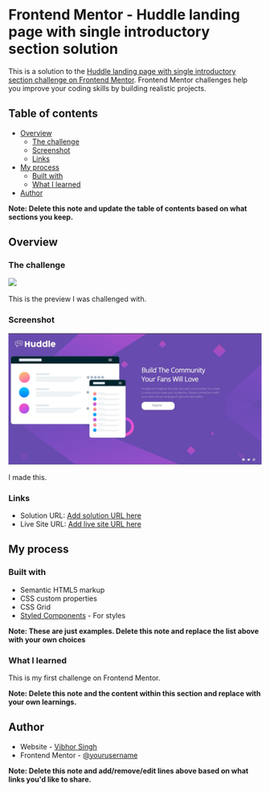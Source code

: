 # Frontend Mentor - Huddle landing page with single introductory section solution

This is a solution to the [Huddle landing page with single introductory section challenge on Frontend Mentor](https://www.frontendmentor.io/challenges/huddle-landing-page-with-a-single-introductory-section-B_2Wvxgi0). Frontend Mentor challenges help you improve your coding skills by building realistic projects. 

## Table of contents

- [Overview](#overview)
  - [The challenge](#the-challenge)
  - [Screenshot](#screenshot)
  - [Links](#links)
- [My process](#my-process)
  - [Built with](#built-with)
  - [What I learned](#what-i-learned)
- [Author](#author)

**Note: Delete this note and update the table of contents based on what sections you keep.**

## Overview

### The challenge

[<img src="images/desktop-preview.jpg">](images/desktop-preview.jpg)

This is the preview I was challenged with.

### Screenshot

[<img src="SharedScreenshot.jpg">](SharedScreenshot.jpg)

I made this.


### Links

- Solution URL: [Add solution URL here](https://your-solution-url.com)
- Live Site URL: [Add live site URL here](https://your-live-site-url.com)

## My process

### Built with

- Semantic HTML5 markup
- CSS custom properties
- CSS Grid
- [Styled Components](https://styled-components.com/) - For styles

**Note: These are just examples. Delete this note and replace the list above with your own choices**

### What I learned

This is my first challenge on Frontend Mentor.


**Note: Delete this note and the content within this section and replace with your own learnings.**


## Author

- Website - [Vibhor Singh](https://vibhor0.github.io/portfolio/)
- Frontend Mentor - [@yourusername](https://www.frontendmentor.io/profile/Vibhor0)

**Note: Delete this note and add/remove/edit lines above based on what links you'd like to share.**


